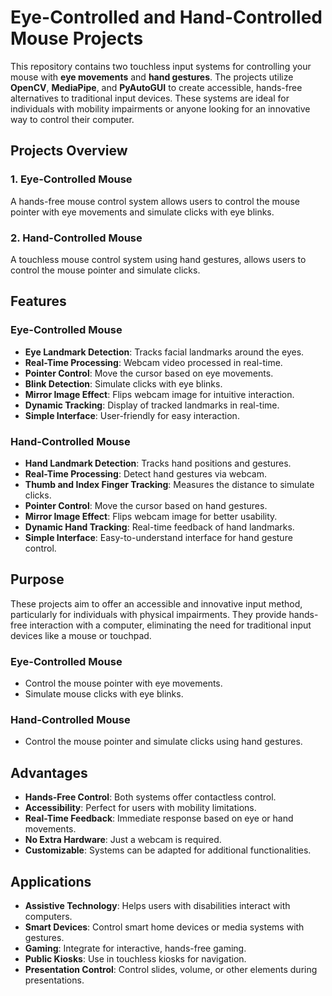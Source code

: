 # Eye-Controlled and Hand-Controlled Mouse Projects

This repository contains two touchless input systems for controlling your mouse with **eye movements** and **hand gestures**. The projects utilize **OpenCV**, **MediaPipe**, and **PyAutoGUI** to create accessible, hands-free alternatives to traditional input devices. These systems are ideal for individuals with mobility impairments or anyone looking for an innovative way to control their computer.

## **Projects Overview**

### 1. **Eye-Controlled Mouse**
A hands-free mouse control system allows users to control the mouse pointer with eye movements and simulate clicks with eye blinks.

### 2. **Hand-Controlled Mouse**
A touchless mouse control system using hand gestures, allows users to control the mouse pointer and simulate clicks.

## **Features**

### **Eye-Controlled Mouse**
- **Eye Landmark Detection**: Tracks facial landmarks around the eyes.
- **Real-Time Processing**: Webcam video processed in real-time.
- **Pointer Control**: Move the cursor based on eye movements.
- **Blink Detection**: Simulate clicks with eye blinks.
- **Mirror Image Effect**: Flips webcam image for intuitive interaction.
- **Dynamic Tracking**: Display of tracked landmarks in real-time.
- **Simple Interface**: User-friendly for easy interaction.

### **Hand-Controlled Mouse**
- **Hand Landmark Detection**: Tracks hand positions and gestures.
- **Real-Time Processing**: Detect hand gestures via webcam.
- **Thumb and Index Finger Tracking**: Measures the distance to simulate clicks.
- **Pointer Control**: Move the cursor based on hand gestures.
- **Mirror Image Effect**: Flips webcam image for better usability.
- **Dynamic Hand Tracking**: Real-time feedback of hand landmarks.
- **Simple Interface**: Easy-to-understand interface for hand gesture control.

## **Purpose**
These projects aim to offer an accessible and innovative input method, particularly for individuals with physical impairments. They provide hands-free interaction with a computer, eliminating the need for traditional input devices like a mouse or touchpad.

### **Eye-Controlled Mouse**  
- Control the mouse pointer with eye movements.  
- Simulate mouse clicks with eye blinks.

### **Hand-Controlled Mouse**  
- Control the mouse pointer and simulate clicks using hand gestures.

## **Advantages**
- **Hands-Free Control**: Both systems offer contactless control.
- **Accessibility**: Perfect for users with mobility limitations.
- **Real-Time Feedback**: Immediate response based on eye or hand movements.
- **No Extra Hardware**: Just a webcam is required.
- **Customizable**: Systems can be adapted for additional functionalities.

## **Applications**
- **Assistive Technology**: Helps users with disabilities interact with computers.
- **Smart Devices**: Control smart home devices or media systems with gestures.
- **Gaming**: Integrate for interactive, hands-free gaming.
- **Public Kiosks**: Use in touchless kiosks for navigation.
- **Presentation Control**: Control slides, volume, or other elements during presentations.

